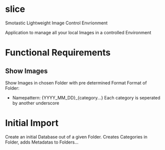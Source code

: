 # slice
Smotastic Lightweight Image Control Envrionment

Application to manage all your local Images in a controlled Environment

# Functional Requirements
## Show Images
Show Images in chosen Folder with pre determined Format
Format of Folder:
* Namepattern: {YYYY_MM_DD}_{category...}
Each category is seperated by another underscore

# Initial Import
Create an initial Database out of a given Folder.
Creates Categories in Folder, adds Metadatas to Folders...

